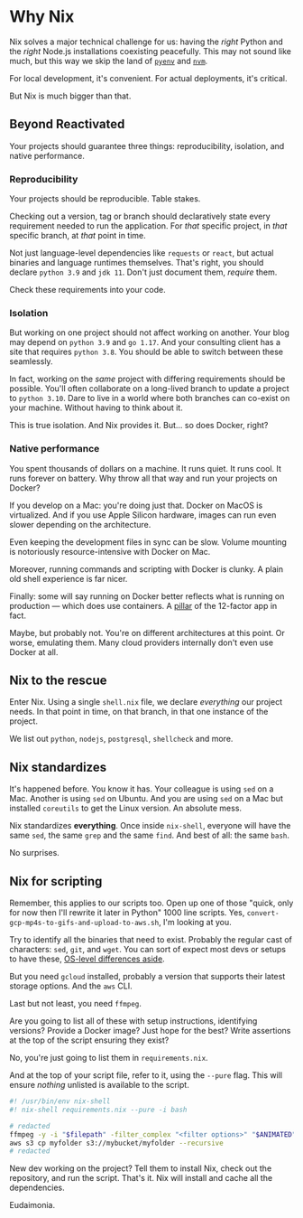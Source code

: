 # Why Nix

Nix solves a major technical challenge for us: having the _right_ Python and the _right_
Node.js installations coexisting peacefully. This may not sound like much, but this way
we skip the land of [`pyenv`](https://github.com/pyenv/pyenv) and
[`nvm`](https://github.com/nvm-sh/nvm).

For local development, it's convenient. For actual deployments, it's critical.

But Nix is much bigger than that.

## Beyond Reactivated

Your projects should guarantee three things: reproducibility, isolation, and native
performance.

### Reproducibility

Your projects should be reproducible. Table stakes.

Checking out a version, tag or branch should declaratively state every requirement
needed to run the application. For _that_ specific project, in _that_ specific branch,
at _that_ point in time.

Not just language-level dependencies like `requests` or `react`, but actual binaries and
language runtimes themselves. That's right, you should declare `python 3.9` and
`jdk 11`. Don't just document them, _require_ them.

Check these requirements into your code.

### Isolation

But working on one project should not affect working on another. Your blog may depend on
`python 3.9` and `go 1.17`. And your consulting client has a site that requires
`python 3.8`. You should be able to switch between these seamlessly.

In fact, working on the _same_ project with differing requirements should be possible.
You'll often collaborate on a long-lived branch to update a project to `python 3.10`.
Dare to live in a world where both branches can co-exist on your machine. Without having
to think about it.

This is true isolation. And Nix provides it. But... so does Docker, right?

### Native performance

You spent thousands of dollars on a machine. It runs quiet. It runs cool. It runs
forever on battery. Why throw all that way and run your projects on Docker?

If you develop on a Mac: you're doing just that. Docker on MacOS is virtualized. And if
you use Apple Silicon hardware, images can run even slower depending on the
architecture.

Even keeping the development files in sync can be slow. Volume mounting is notoriously
resource-intensive with Docker on Mac.

Moreover, running commands and scripting with Docker is clunky. A plain old shell
experience is far nicer.

Finally: some will say running on Docker better reflects what is running on production —
which does use containers. A [pillar](https://12factor.net/dev-prod-parity) of the
12-factor app in fact.

Maybe, but probably not. You're on different architectures at this point. Or worse,
emulating them. Many cloud providers internally don't even use Docker at all.

## Nix to the rescue

Enter Nix. Using a single `shell.nix` file, we declare _everything_ our project needs.
In that point in time, on that branch, in that one instance of the project.

We list out `python`, `nodejs`, `postgresql`, `shellcheck` and more.

## Nix standardizes

It's happened before. You know it has. Your colleague is using `sed` on a Mac. Another
is using `sed` on Ubuntu. And you are using `sed` on a Mac but installed `coreutils` to
get the Linux version. An absolute mess.

Nix standardizes **everything**. Once inside `nix-shell`, everyone will have the same
`sed`, the same `grep` and the same `find`. And best of all: the same `bash`.

No surprises.

## Nix for scripting

Remember, this applies to our scripts too. Open up one of those "quick, only for now
then I'll rewrite it later in Python" 1000 line scripts. Yes,
`convert-gcp-mp4s-to-gifs-and-upload-to-aws.sh`, I'm looking at you.

Try to identify all the binaries that need to exist. Probably the regular cast of
characters: `sed`, `git`, and `wget`. You can sort of expect most devs or setups to have
these, [OS-level differences aside](https://stackoverflow.com/a/4247319).

But you need `gcloud` installed, probably a version that supports their latest storage
options. And the `aws` CLI.

Last but not least, you need `ffmpeg`.

Are you going to list all of these with setup instructions, identifying versions?
Provide a Docker image? Just hope for the best? Write assertions at the top of the
script ensuring they exist?

No, you're just going to list them in `requirements.nix`.

And at the top of your script file, refer to it, using the `--pure` flag. This will
ensure _nothing_ unlisted is available to the script.

```bash
#! /usr/bin/env nix-shell
#! nix-shell requirements.nix --pure -i bash

# redacted
ffmpeg -y -i "$filepath" -filter_complex "<filter options>" "$ANIMATED"
aws s3 cp myfolder s3://mybucket/myfolder --recursive
# redacted

```

New dev working on the project? Tell them to install Nix, check out the repository, and
run the script. That's it. Nix will install and cache all the dependencies.

Eudaimonia.
